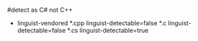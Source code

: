 #detect as C# not C++
* linguist-vendored
*.cpp linguist-detectable=false
*.c linguist-detectable=false
*.cs linguist-detectable=true